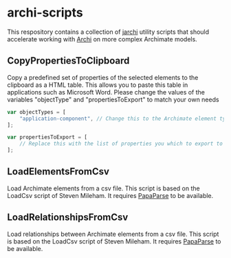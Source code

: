 # archi-scripts
This respository contains a collection of [jarchi](https://github.com/archimatetool/archi-scripting-plugin/wiki) utility scripts that should accelerate working with [Archi](https://www.archimatetool.com/) on more complex Archimate models.

## CopyPropertiesToClipboard
Copy a predefined set of properties of the selected elements to the clipboard as a HTML table. This allows you to paste this table in applications such as Microsoft Word.
Please change the values of the variables "objectType" and "propertiesToExport" to match your own needs

```JavaScript
var objectTypes = [
    "application-component", // Change this to the Archimate element type that you whish to export
];

var propertiesToExport = [
    // Replace this with the list of properties you which to export to the clipboard
];
```

## LoadElementsFromCsv
Load Archimate elements from a csv file. 
This script is based on the LoadCsv script of Steven Mileham. It requires [PapaParse](https://www.papaparse.com/) to be available.

## LoadRelationshipsFromCsv
Load relationships between Archimate elements from a csv file. 
This script is based on the LoadCsv script of Steven Mileham. It requires [PapaParse](https://www.papaparse.com/) to be available.
